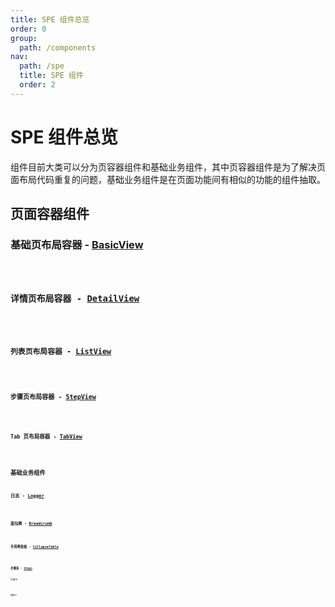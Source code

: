 ```yaml
---
title: SPE 组件总览
order: 0
group:
  path: /components
nav:
  path: /spe
  title: SPE 组件
  order: 2
---
```


# SPE 组件总览

组件目前大类可以分为页容器组件和基础业务组件，其中页容器组件是为了解决页面布局代码重复的问题，基础业务组件是在页面功能间有相似的功能的组件抽取。

## 页面容器组件

### 基础页布局容器 - [BasicView](./components/view#基础页布局容器---basicview)

<code src="./components/View/demos/basic.tsx" iframe="500px" />

### 详情页布局容器 - [DetailView](./components/view#详情页布局容器---detailview)

<code src="./components/View/demos/detail.tsx" iframe="500px" />

### 列表页布局容器 - [ListView](./components/view#列表页布局容器---listview)

<code src="./components/View/demos/list.tsx" iframe="500px" />

### 步骤页布局容器 - [StepView](./components/view#步骤页布局容器---stepview)

<code src="./components/View/demos/step.tsx" iframe="500px" />

### Tab 页布局容器 - [TabView](./components/view#tab-页布局容器---tabview)

<code src="./components/View/demos/tab.tsx" iframe="500px" />

## 基础业务组件

### 日志 - [Logger](./components/logger)

<code src="./components/Logger/demos/basic.tsx"/>

### 面包屑 - [Breadcrumb](./components/breadcrumb)

<code src="./components/Breadcrumb/demos/basic.tsx"/>

### 手风琴表格 - [CollapseTable](./components/collapse-table)

<code src="./components/Breadcrumb/demos/basic.tsx"/>

### 步骤条 - [Steps](./components/steps)

页面中

<code src="./components/Steps/demos/page.tsx" iframe="200px"/>

弹框中

<code src="./components/Steps/demos/modal.tsx" iframe="500px"/>
